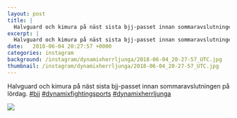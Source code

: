 ```yaml
---
layout: post
title: |
  Halvguard och kimura på näst sista bjj-passet innan sommaravslutningen på lördag
excerpt: |
  Halvguard och kimura på näst sista bjj-passet innan sommaravslutningen på lördag.   
date:   2018-06-04 20:27:57 +0000
categories: instagram
background: /instagram/dynamixherrljunga/2018-06-04_20-27-57_UTC.jpg
thumbnail: /instagram/dynamixherrljunga/2018-06-04_20-27-57_UTC.jpg
---
```

Halvguard och kimura på näst sista bjj-passet innan sommaravslutningen på lördag. [#bjj](https://www.instagram.com/explore/tags/bjj/) [#dynamixfightingsports](https://www.instagram.com/explore/tags/dynamixfightingsports/) [#dynamixherrljunga](https://www.instagram.com/explore/tags/dynamixherrljunga/)



<img src='/www-dynamix-herrljunga/instagram/dynamixherrljunga/2018-06-04_20-27-57_UTC.jpg' class='img-fluid' />
